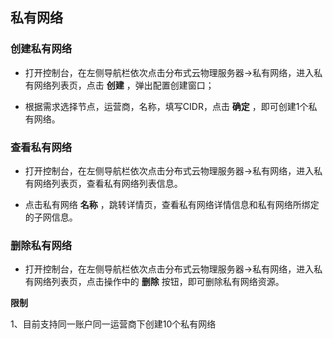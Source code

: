 ## 私有网络

### 创建私有网络

- 打开控制台，在左侧导航栏依次点击分布式云物理服务器->私有网络，进入私有网络列表页，点击 **创建** ，弹出配置创建窗口；<br/>

- 根据需求选择节点，运营商，名称，填写CIDR，点击 **确定** ，即可创建1个私有网络。

### 查看私有网络

- 打开控制台，在左侧导航栏依次点击分布式云物理服务器->私有网络，进入私有网络列表页，查看私有网络列表信息。<br/>

- 点击私有网络 **名称** ，跳转详情页，查看私有网络详情信息和私有网络所绑定的子网信息。


### 删除私有网络

- 打开控制台，在左侧导航栏依次点击分布式云物理服务器->私有网络，进入私有网络列表页，点击操作中的 **删除** 按钮，即可删除私有网络资源。<br/>

**限制**<br/>

1、目前支持同一账户同一运营商下创建10个私有网络




